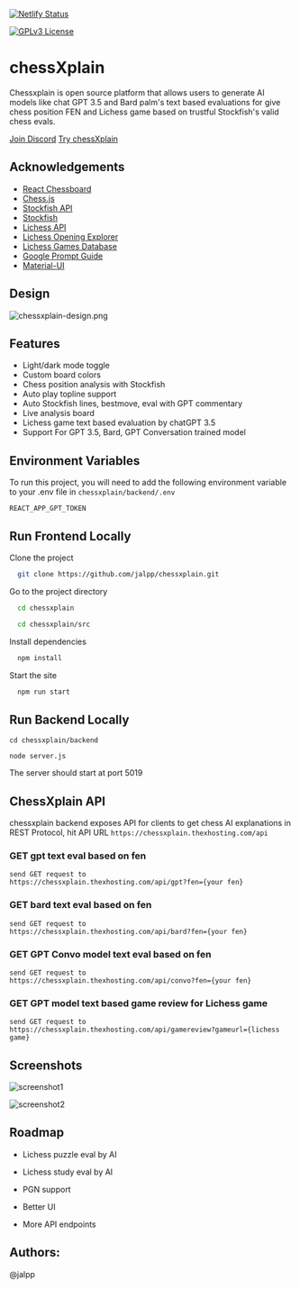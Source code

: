 
[![Netlify Status](https://api.netlify.com/api/v1/badges/310a8201-6453-448c-8651-e237d3c3b8f3/deploy-status)](https://app.netlify.com/sites/chessxplain/deploys)

[![GPLv3 License](https://img.shields.io/badge/License-GPL%20v3-yellow.svg)](https://opensource.org/licenses/)

# chessXplain
Chessxplain is open source platform that allows users to generate AI models like chat GPT 3.5 and Bard palm's text based evaluations for give chess position FEN and Lichess game based on trustful Stockfish's valid chess evals.

[Join Discord](https://discord.gg/PRQTXZXc8Z) [Try chessXplain](https://chessxplain.netlify.app/)

## Acknowledgements

 - [React Chessboard](https://github.com/Clariity/react-chessboard)
 - [Chess.js](https://unpkg.com/browse/chess.js@0.12.0/)
 - [Stockfish API](https://stockfish.online/)
 - [Stockfish](https://stockfishchess.org/)
 - [Lichess API](https://lichess.org/api)
 - [Lichess Opening Explorer](https://lichess.org/api#tag/Opening-Explorer)
 - [Lichess Games Database](https://lichess.org/api#tag/Games/operation/gamePgn)
 - [Google Prompt Guide](https://cloud.google.com/vertex-ai/docs/generative-ai/text/text-prompts)
 - [Material-UI](https://mui.com/material-ui/)


## Design

![chessxplain-design.png](./chessxplain/public/chessxplain-design.png)


## Features

- Light/dark mode toggle
- Custom board colors
- Chess position analysis with Stockfish
- Auto play topline support
- Auto Stockfish lines, bestmove, eval with GPT commentary 
- Live analysis board
- Lichess game text based evaluation by chatGPT 3.5
- Support For GPT 3.5, Bard, GPT Conversation trained model


## Environment Variables

To run this project, you will need to add the following environment variable to your .env file
in ``` chessxplain/backend/.env ```

`REACT_APP_GPT_TOKEN`


## Run Frontend Locally

Clone the project

```bash
  git clone https://github.com/jalpp/chessxplain.git
```

Go to the project directory

```bash
  cd chessxplain

  cd chessxplain/src
```

Install dependencies

```bash
  npm install
```

Start the site

```bash
  npm run start
```

## Run Backend Locally

```
cd chessxplain/backend

node server.js
```
The server should start at port 5019


## ChessXplain API

chessxplain backend exposes API for clients to get chess AI explanations
in REST Protocol, hit API URL ```https://chessxplain.thexhosting.com/api```

### GET gpt text eval based on fen 

```
send GET request to 
https://chessxplain.thexhosting.com/api/gpt?fen={your fen}

```

### GET bard text eval based on fen

```
send GET request to 
https://chessxplain.thexhosting.com/api/bard?fen={your fen}

```

### GET GPT Convo model text eval based on fen

```
send GET request to 
https://chessxplain.thexhosting.com/api/convo?fen={your fen}

```
### GET GPT model text based game review for Lichess game

```
send GET request to 
https://chessxplain.thexhosting.com/api/gamereview?gameurl={lichess game}

```

## Screenshots

![screenshot1](./chessxplain/public/screenshot1.png)

![screenshot2](./chessxplain/public/screenshot2.png)


## Roadmap

- Lichess puzzle eval by AI

- Lichess study eval by AI

- PGN support

- Better UI

- More API endpoints

## Authors:

@jalpp




